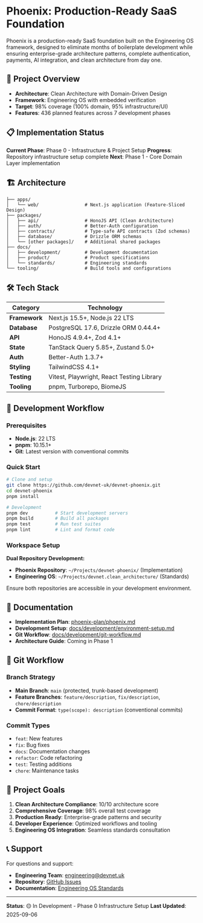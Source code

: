 # Phoenix: Production-Ready SaaS Foundation

Phoenix is a production-ready SaaS foundation built on the Engineering OS framework, designed to eliminate months of boilerplate development while ensuring enterprise-grade architecture patterns, complete authentication, payments, AI integration, and clean architecture from day one.

## 🚀 Project Overview

- **Architecture**: Clean Architecture with Domain-Driven Design
- **Framework**: Engineering OS with embedded verification
- **Target**: 98% coverage (100% domain, 95% infrastructure/UI)
- **Features**: 436 planned features across 7 development phases

## 📋 Implementation Status

**Current Phase**: Phase 0 - Infrastructure & Project Setup
**Progress**: Repository infrastructure setup complete
**Next**: Phase 1 - Core Domain Layer implementation

## 🏗️ Architecture

```
├── apps/
│   └── web/                 # Next.js application (Feature-Sliced Design)
├── packages/
│   ├── api/                 # HonoJS API (Clean Architecture)
│   ├── auth/                # Better-Auth configuration
│   ├── contracts/           # Type-safe API contracts (Zod schemas)
│   ├── database/            # Drizzle ORM schemas
│   └── [other packages]/    # Additional shared packages
├── docs/
│   ├── development/         # Development documentation
│   ├── product/             # Product specifications
│   └── standards/           # Engineering standards
└── tooling/                 # Build tools and configurations
```

## 🛠️ Tech Stack

| Category | Technology |
|----------|------------|
| **Framework** | Next.js 15.5+, Node.js 22 LTS |
| **Database** | PostgreSQL 17.6, Drizzle ORM 0.44.4+ |
| **API** | HonoJS 4.9.4+, Zod 4.1+ |
| **State** | TanStack Query 5.85+, Zustand 5.0+ |
| **Auth** | Better-Auth 1.3.7+ |
| **Styling** | TailwindCSS 4.1+ |
| **Testing** | Vitest, Playwright, React Testing Library |
| **Tooling** | pnpm, Turborepo, BiomeJS |

## 🚦 Development Workflow

### Prerequisites

- **Node.js**: 22 LTS
- **pnpm**: 10.15.1+
- **Git**: Latest version with conventional commits

### Quick Start

```bash
# Clone and setup
git clone https://github.com/devnet-uk/devnet-phoenix.git
cd devnet-phoenix
pnpm install

# Development
pnpm dev          # Start development servers
pnpm build        # Build all packages
pnpm test         # Run test suites
pnpm lint         # Lint and format code
```

### Workspace Setup

**Dual Repository Development:**
- **Phoenix Repository**: `~/Projects/devnet-phoenix/` (Implementation)
- **Engineering OS**: `~/Projects/devnet.clean_architecture/` (Standards)

Ensure both repositories are accessible in your development environment.

## 📖 Documentation

- **Implementation Plan**: [phoenix-plan/phoenix.md](phoenix-plan/phoenix.md)
- **Development Setup**: [docs/development/environment-setup.md](docs/development/environment-setup.md)
- **Git Workflow**: [docs/development/git-workflow.md](docs/development/git-workflow.md)
- **Architecture Guide**: Coming in Phase 1

## 🔄 Git Workflow

### Branch Strategy
- **Main Branch**: `main` (protected, trunk-based development)
- **Feature Branches**: `feature/description`, `fix/description`, `chore/description`
- **Commit Format**: `type(scope): description` (conventional commits)

### Commit Types
- `feat`: New features
- `fix`: Bug fixes
- `docs`: Documentation changes
- `refactor`: Code refactoring
- `test`: Testing additions
- `chore`: Maintenance tasks

## 🎯 Project Goals

1. **Clean Architecture Compliance**: 10/10 architecture score
2. **Comprehensive Coverage**: 98% overall test coverage
3. **Production Ready**: Enterprise-grade patterns and security
4. **Developer Experience**: Optimized workflows and tooling
5. **Engineering OS Integration**: Seamless standards consultation

## 📞 Support

For questions and support:
- **Engineering Team**: engineering@devnet.uk
- **Repository**: [GitHub Issues](https://github.com/devnet-uk/devnet-phoenix/issues)
- **Documentation**: [Engineering OS Standards](../devnet.clean_architecture/)

---

**Status**: 🟡 In Development - Phase 0 Infrastructure Setup
**Last Updated**: 2025-09-06